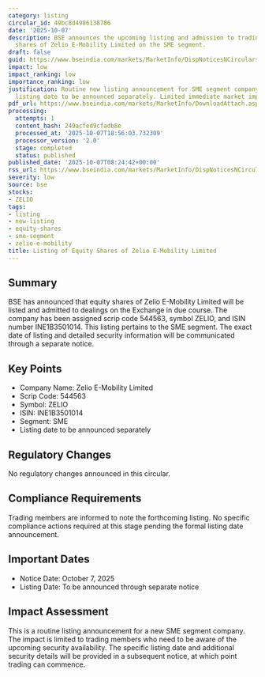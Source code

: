 ```yaml
---
category: listing
circular_id: 49bc8d4986138786
date: '2025-10-07'
description: BSE announces the upcoming listing and admission to trading of equity
  shares of Zelio E-Mobility Limited on the SME segment.
draft: false
guid: https://www.bseindia.com/markets/MarketInfo/DispNoticesNCirculars.aspx?Noticeid={8EFBA646-86D3-41CD-9151-151B2A873AB4}&noticeno=20251007-8&dt=10/07/2025&icount=8&totcount=79&flag=0
impact: low
impact_ranking: low
importance_ranking: low
justification: Routine new listing announcement for SME segment company. Specific
  listing date to be announced separately. Limited immediate market impact.
pdf_url: https://www.bseindia.com/markets/MarketInfo/DownloadAttach.aspx?id=20251007-8&attachedId=
processing:
  attempts: 1
  content_hash: 249acfed9cfadb8e
  processed_at: '2025-10-07T18:56:03.732309'
  processor_version: '2.0'
  stage: completed
  status: published
published_date: '2025-10-07T08:24:42+00:00'
rss_url: https://www.bseindia.com/markets/MarketInfo/DispNoticesNCirculars.aspx?Noticeid={8EFBA646-86D3-41CD-9151-151B2A873AB4}&noticeno=20251007-8&dt=10/07/2025&icount=8&totcount=79&flag=0
severity: low
source: bse
stocks:
- ZELIO
tags:
- listing
- new-listing
- equity-shares
- sme-segment
- zelio-e-mobility
title: Listing of Equity Shares of Zelio E-Mobility Limited
---
```


## Summary

BSE has announced that equity shares of Zelio E-Mobility Limited will be listed and admitted to dealings on the Exchange in due course. The company has been assigned scrip code 544563, symbol ZELIO, and ISIN number INE1B3501014. This listing pertains to the SME segment. The exact date of listing and detailed security information will be communicated through a separate notice.

## Key Points

- Company Name: Zelio E-Mobility Limited
- Scrip Code: 544563
- Symbol: ZELIO
- ISIN: INE1B3501014
- Segment: SME
- Listing date to be announced separately

## Regulatory Changes

No regulatory changes announced in this circular.

## Compliance Requirements

Trading members are informed to note the forthcoming listing. No specific compliance actions required at this stage pending the formal listing date announcement.

## Important Dates

- Notice Date: October 7, 2025
- Listing Date: To be announced through separate notice

## Impact Assessment

This is a routine listing announcement for a new SME segment company. The impact is limited to trading members who need to be aware of the upcoming security availability. The specific listing date and additional security details will be provided in a subsequent notice, at which point trading can commence.
